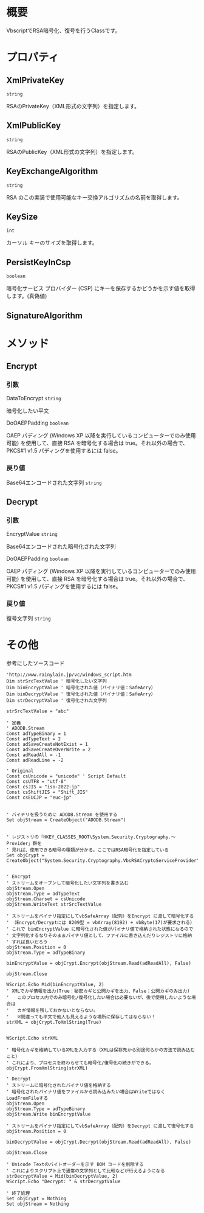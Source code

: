 
# 概要

VbscriptでRSA暗号化、復号を行うClassです。

# プロパティ

## XmlPrivateKey

`string`

RSAのPrivateKey（XML形式の文字列）を指定します。

## XmlPublicKey

`string`

RSAのPublicKey（XML形式の文字列）を指定します。

## KeyExchangeAlgorithm

`string`

RSA のこの実装で使用可能なキー交換アルゴリズムの名前を取得します。


## KeySize

`int`

カーソル キーのサイズを取得します。

## PersistKeyInCsp

`boolean`

暗号化サービス プロバイダー (CSP) にキーを保存するかどうかを示す値を取得します。(真偽値)

## SignatureAlgorithm

# メソッド

## Encrypt


### 引数

DataToEncrypt `string` 

暗号化したい平文 

DoOAEPPadding `boolean` 

OAEP パディング (Windows XP 以降を実行しているコンピューターでのみ使用可能) を使用して、直接 RSA を暗号化する場合は true。それ以外の場合で、PKCS#1 v1.5 パディングを使用するには false。

### 戻り値
Base64エンコードされた文字列 `string`

## Decrypt

### 引数

EncryptValue `string` 

Base64エンコードされた暗号化された文字列 

DoOAEPPadding `boolean` 

OAEP パディング (Windows XP 以降を実行しているコンピューターでのみ使用可能) を使用して、直接 RSA を暗号化する場合は true。それ以外の場合で、PKCS#1 v1.5 パディングを使用するには false。

### 戻り値
復号文字列 `string`

# その他

参考にしたソースコード

```
'http://www.rainylain.jp/vc/windows_script.htm
Dim strSrcTextValue ' 暗号化したい文字列
Dim binEncryptValue ' 暗号化された値（バイナリ値：SafeArry）
Dim binDecryptValue ' 復号化された値（バイナリ値：SafeArry）
Dim strDecryptValue ' 復号化された文字列
    
strSrcTextValue = "abc"

' 定義
' ADODB.Stream
Const adTypeBinary = 1
Const adTypeText = 2
Const adSaveCreateNotExist = 1
Const adSaveCreateOverWrite = 2
Const adReadAll = -1
Const adReadLine = -2

' Original
Const csUnicode = "unicode" ' Script Default
Const csUTF8 = "utf-8"
Const csJIS = "iso-2022-jp"
Const csShiftJIS = "Shift_JIS"
Const csEUCJP = "euc-jp"
   

' バイナリを扱うために ADODB.Stream を使用する
Set objStream = CreateObject("ADODB.Stream")
  

' レジストリの「HKEY_CLASSES_ROOT\System.Security.Cryptography.～Provider」群を
' 見れば、使用できる暗号の種類が分かる。ここではRSA暗号化を指定している
Set objCrypt = CreateObject("System.Security.Cryptography.VbsRSACryptoServiceProvider")


' Encrypt
' ストリームをオープンして暗号化したい文字列を書き込む
objStream.Open
objStream.Type = adTypeText
objStream.Charset = csUnicode
objStream.WriteText strSrcTextValue

' ストリームをバイナリ指定にしてvbSafeArray（配列）をEncrypt に渡して暗号化する
' （Encrypt/Decryptには 8209型 = vbArray(8192) + vbByte(17)が要求される）
' これで binEncryptValue に暗号化された値がバイナリ値で格納された状態になるので
' 文字列化するなりそのままバイナリ値として、ファイルに書き込んだりレジストリに格納
' すれば良いだろう
objStream.Position = 0
objStream.Type = adTypeBinary

binEncryptValue = objCrypt.Encrypt(objStream.Read(adReadAll), False)

objStream.Close

WScript.Echo Mid(binEncryptValue, 2)
' XMLでカギ情報を出力(True：秘密カギと公開カギを出力、False：公開カギのみ出力)
'   このプロセス内でのみ暗号化/復号化したい場合は必要ないが、後で使用したいような場合は
'   カギ情報を残しておかないとならない。
'   ※間違っても平文で他人も見えるような場所に保存してはならない！
strXML = objCrypt.ToXmlString(True)


WScript.Echo strXML

' 暗号化カギを格納しているXMLを入力する（XMLは保存先から別途何らかの方法で読み込むこと）
' これにより、プロセスを終わらせても暗号化/復号化の続きができる。
objCrypt.FromXmlString(strXML)

' Decrypt
' ストリームに暗号化されたバイナリ値を格納する
' 暗号化されたバイナリ値をファイルから読み込みたい場合はWriteではなくLoadFromFileする
objStream.Open
objStream.Type = adTypeBinary
objStream.Write binEncryptValue
    
' ストリームをバイナリ指定にしてvbSafeArray（配列）をDecrypt に渡して復号化する
objStream.Position = 0

binDecryptValue = objCrypt.Decrypt(objStream.Read(adReadAll), False)

objStream.Close

' Unicode Textのバイトオーダーを示す BOM コードを削除する
' これによりスクリプト上で通常の文字列として比較などが行えるようになる
strDecryptValue = Mid(binDecryptValue, 2)
WScript.Echo "Decrypt: " & strDecryptValue

' 終了処理
Set objCrypt = Nothing
Set objStream = Nothing
```